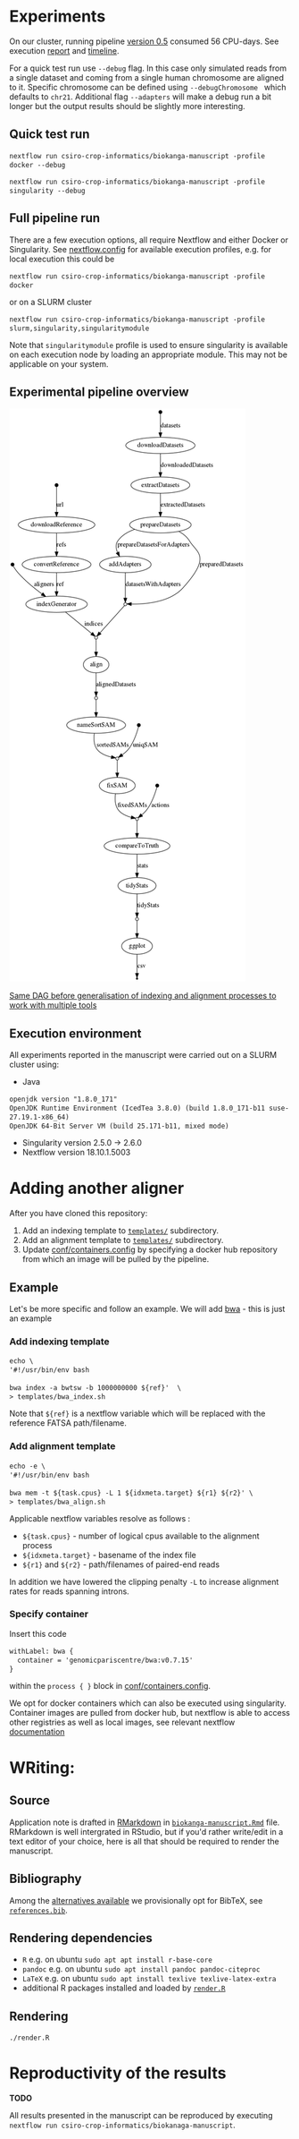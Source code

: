 

# Experiments

On our cluster, running pipeline [version 0.5](https://github.com/csiro-crop-informatics/biokanga-manuscript/tree/v0.5)  consumed 56 CPU-days.
See execution [report](https://csiro-crop-informatics.github.io/biokanga-manuscript/report.html)
and [timeline](https://csiro-crop-informatics.github.io/biokanga-manuscript/timeline.html).


For a quick test run use `--debug` flag.
In this case only simulated reads from a single dataset and coming from a single human chromosome are aligned to it.
Specific chromosome can be defined using `--debugChromosome ` which defaults to `chr21`.
Additional flag `--adapters` will make a debug run a bit longer but the output results should be slightly more interesting.

## Quick test run

```
nextflow run csiro-crop-informatics/biokanga-manuscript -profile docker --debug
```

```
nextflow run csiro-crop-informatics/biokanga-manuscript -profile singularity --debug
```

## Full pipeline run

There are a few execution options, all require Nextflow and either Docker or Singularity.
See [nextflow.config](nextflow.config#L22-L47) for available execution profiles, e.g. for local execution this could be


```
nextflow run csiro-crop-informatics/biokanga-manuscript -profile docker
```

or on a SLURM cluster

```
nextflow run csiro-crop-informatics/biokanga-manuscript -profile slurm,singularity,singularitymodule
```

 Note that `singularitymodule` profile is used to ensure singularity is available on each execution node by loading an appropriate module. This may not be applicable on your system.

## Experimental pipeline overview

![figures/dag.png](figures/dag.png)

[Same DAG before generalisation of indexing and alignment processes to work with multiple tools](figures/dag-old-colmplex.png)

## Execution environment

All experiments reported in the manuscript were carried out on a SLURM cluster using:

* Java
```
openjdk version "1.8.0_171"
OpenJDK Runtime Environment (IcedTea 3.8.0) (build 1.8.0_171-b11 suse-27.19.1-x86_64)
OpenJDK 64-Bit Server VM (build 25.171-b11, mixed mode)
```
* Singularity version 2.5.0 -> 2.6.0
* Nextflow version 18.10.1.5003

# Adding another aligner


After you have cloned this repository:

1. Add an indexing template to [`templates/`](templates/) subdirectory.
2. Add an alignment template to [`templates/`](templates/) subdirectory.
2. Update [conf/containers.config](conf/containers.config) by specifying a docker hub repository from which an image will be pulled by the pipeline.


## Example

Let's be more specific and follow an example. We will add [bwa](https://github.com/lh3/bwa) - this is just an example

### Add indexing template

```
echo \
'#!/usr/bin/env bash

bwa index -a bwtsw -b 1000000000 ${ref}'  \
> templates/bwa_index.sh
```

Note that `${ref}` is a nextflow variable which will be replaced with the reference FATSA path/filename.


### Add alignment template

```
echo -e \
'#!/usr/bin/env bash

bwa mem -t ${task.cpus} -L 1 ${idxmeta.target} ${r1} ${r2}' \
> templates/bwa_align.sh
```

Applicable nextflow variables resolve as follows :

* `${task.cpus}` - number of logical cpus available to the alignment process
* `${idxmeta.target}` - basename of the index file
* `${r1}` and `${r2}` - path/filenames of paired-end reads

In addition we have lowered the clipping penalty `-L` to increase alignment rates for reads spanning introns.


### Specify container

Insert this code

```
withLabel: bwa {
  container = 'genomicpariscentre/bwa:v0.7.15'
}
```

within the `process { }` block in [conf/containers.config](conf/containers.config).

We opt for docker containers which can also be executed using singularity.
Container images are pulled from docker hub, but nextflow is able to access other registries as well as local images, see relevant nextflow [documentation](https://www.nextflow.io/docs/latest/singularity.html#singularity-docker-hub)





# WRiting:

## Source

Application note is drafted in [RMarkdown](https://rmarkdown.rstudio.com/) in [`biokanga-manuscript.Rmd`](biokanga-manuscript.Rmd) file. RMarkdown is well intergrated in RStudio, but if you'd rather write/edit in a text editor of your choice, here is all that should be required to render the manuscript.

## Bibliography

Among the [alternatives available](https://rmarkdown.rstudio.com/authoring_bibliographies_and_citations.html#specifying_a_bibliography) we provisionally opt for BibTeX, see [`references.bib`](references.bib).

## Rendering dependencies

* `R` e.g. on ubuntu `sudo apt apt install r-base-core`
* `pandoc` e.g. on ubuntu `sudo apt install pandoc pandoc-citeproc`
* `LaTeX` e.g. on ubuntu `sudo apt install texlive texlive-latex-extra`
* additional R packages installed and loaded by [`render.R`](render.R)


## Rendering

```
./render.R
```

# Reproductivity of the results

**TODO**

All results presented in the manuscript can be reproduced by executing `nextflow run csiro-crop-informatics/biokanaga-manuscript`.

